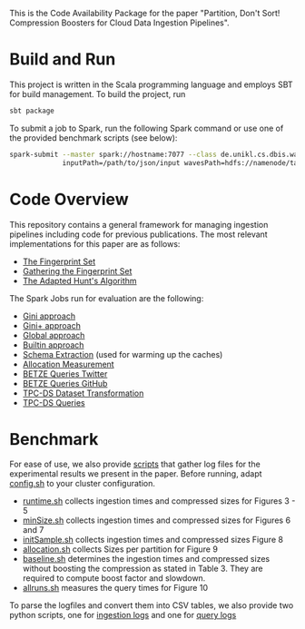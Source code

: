 This is the Code Availability Package for the paper "Partition, Don't Sort! Compression Boosters for Cloud Data Ingestion Pipelines".

# Build and Run

This project is written in the Scala programming language and employs SBT for build management.
To build the project, run

```bash
sbt package
```

To submit a job to Spark, run the following Spark command or use one of the provided benchmark scripts (see below):

```bash
spark-submit --master spark://hostname:7077 --class de.unikl.cs.dbis.waves.testjobs.$1 waves.jar \
             inputPath=/path/to/json/input wavesPath=hdfs://namenode/target/location inputSchemaPath=/path/to/schema.json
```

# Code Overview

This repository contains a general framework for managing ingestion pipelines including code for previous publications.
The most relevant implementations for this paper are as follows:

 * [The Fingerprint Set](src/main/scala/de/unikl/cs/dbis/waves/util/TotalFingerprint.scala)
 * [Gathering the Fingerprint Set](src/main/scala/de/unikl/cs/dbis/waves/pipeline/util/CalculateTotalFingerprint.scala)
 * [The Adapted Hunt's Algorithm](src/main/scala/de/unikl/cs/dbis/waves/pipeline/split/ModelGini.scala)

The Spark Jobs run for evaluation are the following:

 * [Gini approach](src/main/scala/de/unikl/cs/dbis/waves/testjobs/split/ModelGini.scala)
 * [Gini+ approach](src/main/scala/de/unikl/cs/dbis/waves/testjobs/split/ModelGiniWithSort.scala)
 * [Global approach](src/main/scala/de/unikl/cs/dbis/waves/testjobs/split/LexicographicMono.scala)
 * [Builtin approach](src/main/scala/de/unikl/cs/dbis/waves/testjobs/split/LexicographicPartitionwise.scala)
 * [Schema Extraction](src/main/scala/de/unikl/cs/dbis/waves/testjobs/StoreSchema.scala) (used for warming up the caches)
 * [Allocation Measurement](src/main/scala/de/unikl/cs/dbis/waves/testjobs/EvaluateAllocation.scala)
 * [BETZE Queries Twitter](src/main/scala/de/unikl/cs/dbis/waves/testjobs/query/BetzeTwitter.scala)
 * [BETZE Queries GitHub](src/main/scala/de/unikl/cs/dbis/waves/testjobs/query/BetzeGithub.scala)
 * [TPC-DS Dataset Transformation](src/main/scala/de/unikl/cs/dbis/waves/testjobs/PrepareTPCDS.scala)
 * [TPC-DS Queries](src/main/scala/de/unikl/cs/dbis/waves/testjobs/query/TPCDS.scala)

# Benchmark

For ease of use, we also provide [scripts](benchmark) that gather log files for the experimental results we present in the paper.
Before running, adapt [config.sh](benchmark/batch/config.sh) to your cluster configuration.

 * [runtime.sh](benchmark/batch/runtume.sh) collects ingestion times and compressed sizes for Figures 3 - 5
 * [minSize.sh](benchmark/batch/minSize.sh) collects ingestion times and compressed sizes for Figures 6 and 7
 * [initSample.sh](benchmark/batch/initSample.sh) collects ingestion times and compressed sizes Figure 8
 * [allocation.sh](benchmark/batch/allocation.sh) collects Sizes per partition for Figure 9
 * [baseline.sh](benchmark/batch/baseline.sh) determines the ingestion times and compressed sizes without boosting the compression as stated in Table 3. They are required to compute boost factor and slowdown.
 * [allruns.sh](benchmark/batch/allruns.sh) measures the query times for Figure 10

To parse the logfiles and convert them into CSV tables, we also provide two python scripts, one for [ingestion logs](benchmark/parser/logs.py) and one for [query logs](benchmark/parser/query_logs.py)
